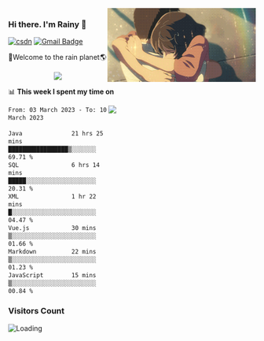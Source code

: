 <img  align='right' height="150" src="https://github.com/LikeRainDay/LikeRainDay/blob/master/pic/img_rain_1.gif?raw=true">



### Hi there. I'm Rainy :lemon:

[![csdn](https://img.shields.io/badge/-csdn-c14438?style=flat-square&logo=c&logoColor=white)](https://blog.csdn.net/qq_15807167)
[![Gmail Badge](https://img.shields.io/badge/-gmail-c14438?style=flat-square&logo=Gmail&logoColor=white&link=mailto:houshuai0816@gmail.com)](mailto:houshuai0816@gmail.com)

🚀Welcome to the rain planet🌎

<center>
<img align='center'  src="https://source.unsplash.com/random/1200x600">
</center>

📊 **This week I spent my time on**

<img align='right'   width="300" src="https://github-readme-stats.vercel.app/api?username=LikeRainDay&show_icons=true&title_color=fff&icon_color=79ff97&text_color=9f9f9f&bg_color=151515&count_private=true">

<!--START_SECTION:waka-->

```text
From: 03 March 2023 - To: 10 March 2023

Java              21 hrs 25 mins  █████████████████▒░░░░░░░   69.71 %
SQL               6 hrs 14 mins   █████░░░░░░░░░░░░░░░░░░░░   20.31 %
XML               1 hr 22 mins    █░░░░░░░░░░░░░░░░░░░░░░░░   04.47 %
Vue.js            30 mins         ▒░░░░░░░░░░░░░░░░░░░░░░░░   01.66 %
Markdown          22 mins         ▒░░░░░░░░░░░░░░░░░░░░░░░░   01.23 %
JavaScript        15 mins         ▒░░░░░░░░░░░░░░░░░░░░░░░░   00.84 %
```

<!--END_SECTION:waka-->

### Visitors Count
<img align="left" src = "https://profile-counter.glitch.me/LikeRainDay/count.svg" alt ="Loading">
